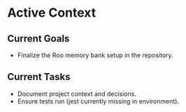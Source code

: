 # Active Context

## Current Goals
- Finalize the Roo memory bank setup in the repository.

## Current Tasks
- Document project context and decisions.
- Ensure tests run (jest currently missing in environment).

